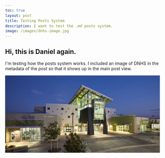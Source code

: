 ```yaml
---
toc: true
layout: post
title: Testing Posts System
description: I want to test the .md posts system.
image: /images/dnhs-image.jpg
---
```


## Hi, this is Daniel again. 

I'm testing how the posts system works. I included an image of DNHS in the metadata of the post so that it shows up in the main post view.

![DNHSIMAGE](/images/dnhs-image.jpg)